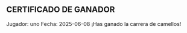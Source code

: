 CERTIFICADO DE GANADOR
----------------------
Jugador: uno
Fecha: 2025-06-08
¡Has ganado la carrera de camellos!
